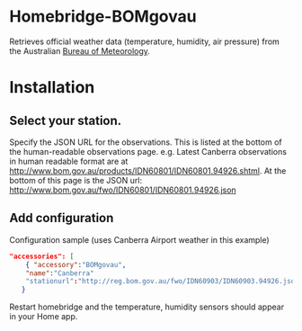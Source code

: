 
# Homebridge-BOMgovau

Retrieves official weather data (temperature, humidity, air pressure) from the Australian [Bureau of Meteorology](http://www.bom.gov.au).

# Installation

## Select your station. 
Specify the JSON URL for the observations. This is listed at the bottom of the human-readable observations page. e.g.  Latest Canberra observations in human readable format are at http://www.bom.gov.au/products/IDN60801/IDN60801.94926.shtml. At the bottom of this page is the JSON url: http://www.bom.gov.au/fwo/IDN60801/IDN60801.94926.json

## Add configuration
Configuration sample (uses Canberra Airport weather in this example)
```json
"accessories": [
	{ "accessory":"BOMgovau",
	"name":"Canberra"
	"stationurl":"http://reg.bom.gov.au/fwo/IDN60903/IDN60903.94926.json"
   }
```

Restart homebridge and the temperature, humidity sensors should appear in your Home app.